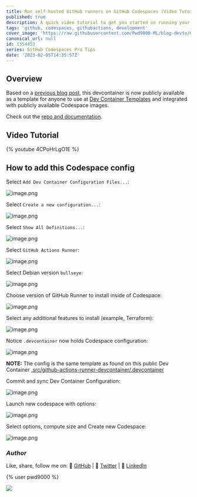 ```yaml
---
title: Run self-hosted GitHub runners on GitHub Codespaces (Video Tutorial)
published: true
description: A quick video tutorial to get you started on running your self-hosted GitHub Action runners inside of your GitHub Codespaces.
tags: 'github, codespaces, githubactions, development'
cover_image: 'https://raw.githubusercontent.com/Pwd9000-ML/blog-devto/main/posts/2023/GitHub-Codespaces-runner-video/assets/main01.png'
canonical_url: null
id: 1354453
series: GitHub Codespaces Pro Tips
date: '2023-02-05T14:35:57Z'
---
```


## Overview

Based on a [previous blog post](https://dev.to/pwd9000/hosting-your-self-hosted-runners-on-github-codespaces-2elc), this devcontainer is now publicly available as a template for anyone to use at [Dev Container Templates](https://containers.dev/templates) and integrated with publicly available Codespace images.

Check out the [repo and documentation](https://bit.ly/3iPYXoL).

## Video Tutorial

{% youtube 4CPoHrLgO1E %}

## How to add this Codespace config

Select `Add Dev Container Configuration Files...`:

![image.png](https://raw.githubusercontent.com/Pwd9000-ML/blog-devto/main/posts/2023/GitHub-Codespaces-runner-video/assets/add01.png)

Select `Create a new configuration...`:

![image.png](https://raw.githubusercontent.com/Pwd9000-ML/blog-devto/main/posts/2023/GitHub-Codespaces-runner-video/assets/add02.png)

Select `Show All Definitions...`:

![image.png](https://raw.githubusercontent.com/Pwd9000-ML/blog-devto/main/posts/2023/GitHub-Codespaces-runner-video/assets/add3.png)

Select `GitHub Actions Runner`:

![image.png](https://raw.githubusercontent.com/Pwd9000-ML/blog-devto/main/posts/2023/GitHub-Codespaces-runner-video/assets/add04.png)

Select Debian version `bullseye`:

![image.png](https://raw.githubusercontent.com/Pwd9000-ML/blog-devto/main/posts/2023/GitHub-Codespaces-runner-video/assets/add05.png)

Choose version of GitHub Runner to install inside of Codespace:

![image.png](https://raw.githubusercontent.com/Pwd9000-ML/blog-devto/main/posts/2023/GitHub-Codespaces-runner-video/assets/add06.png)

Select any additional features to install (example, Terraform):

![image.png](https://raw.githubusercontent.com/Pwd9000-ML/blog-devto/main/posts/2023/GitHub-Codespaces-runner-video/assets/add07.png)

Notice `.devcontainer` now holds Codespace configuration:

![image.png](https://raw.githubusercontent.com/Pwd9000-ML/blog-devto/main/posts/2023/GitHub-Codespaces-runner-video/assets/add08.png)

**NOTE:** The config is the same template as found on this public Dev Container [.src/github-actions-runner-devcontainer/.devcontainer](https://github.com/Pwd9000-ML/devcontainer-templates/tree/main/src/github-actions-runner-devcontainer/.devcontainer)

Commit and sync Dev Container Configuration:

![image.png](https://raw.githubusercontent.com/Pwd9000-ML/blog-devto/main/posts/2023/GitHub-Codespaces-runner-video/assets/add09.png)

Launch new codespace with options:

![image.png](https://raw.githubusercontent.com/Pwd9000-ML/blog-devto/main/posts/2023/GitHub-Codespaces-runner-video/assets/add10.png)

Select options, compute size and Create new Codespace:

![image.png](https://raw.githubusercontent.com/Pwd9000-ML/blog-devto/main/posts/2023/GitHub-Codespaces-runner-video/assets/add11.png)

### _Author_

Like, share, follow me on: :octopus: [GitHub](https://github.com/Pwd9000-ML) | :penguin: [Twitter](https://twitter.com/pwd9000) | :space_invader: [LinkedIn](https://www.linkedin.com/in/marcel-l-61b0a96b/)

{% user pwd9000 %}

<a href="https://www.buymeacoffee.com/pwd9000"><img src="https://img.buymeacoffee.com/button-api/?text=Buy me a coffee&emoji=&slug=pwd9000&button_colour=FFDD00&font_colour=000000&font_family=Cookie&outline_colour=000000&coffee_colour=ffffff"></a>
